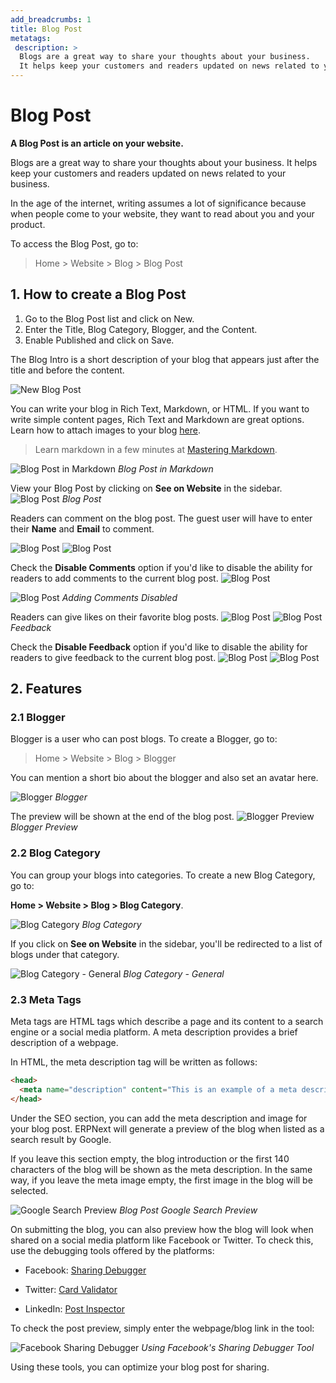 ```yaml
---
add_breadcrumbs: 1
title: Blog Post
metatags:
 description: >
  Blogs are a great way to share your thoughts about your business.
  It helps keep your customers and readers updated on news related to your business.
---
```


# Blog Post

**A Blog Post is an article on your website.**

Blogs are a great way to share your thoughts about your business.
It helps keep your customers and readers updated on news related to your business.

In the age of the internet, writing assumes a lot of significance because when
people come to your website, they want to read about you and your product.

To access the Blog Post, go to:
> Home > Website > Blog > Blog Post

## 1. How to create a Blog Post

1. Go to the Blog Post list and click on New.
1. Enter the Title, Blog Category, Blogger, and the Content.
1. Enable Published and click on Save.

The Blog Intro is a short description of your blog that appears just after the
title and before the content.

![New Blog Post](/docs/assets/img/website/new-blog-post.png)

You can write your blog in Rich Text, Markdown, or HTML. If you want to write
simple content pages, Rich Text and Markdown are great options. Learn how to
attach images to your blog [here](/docs/user/manual/en/website/web-page#images).

> Learn markdown in a few minutes at [Mastering Markdown](https://guides.github.com/features/mastering-markdown/).

![Blog Post in Markdown](/docs/assets/img/website/blog-post-in-markdown.png)
*Blog Post in Markdown*

View your Blog Post by clicking on **See on Website** in the sidebar.
![Blog Post](/docs/assets/img/website/blog-post.png)
*Blog Post*

Readers can comment on the blog post. The guest user will have to enter their **Name** and **Email** to comment.

![Blog Post](/docs/assets/img/website/blog-post-comment-closed.png)
![Blog Post](/docs/assets/img/website/blog-post-comment-open.png)

Check the **Disable Comments** option if you'd like to disable the ability for readers to add comments to the current blog post.
![Blog Post](/docs/assets/img/website/blog-post-disable-comments.png)

![Blog Post](/docs/assets/img/website/blog-post-no-comments.png)
*Adding Comments Disabled*

Readers can give likes on their favorite blog posts.
![Blog Post](/docs/assets/img/website/blog-post-feedback-default.png)
![Blog Post](/docs/assets/img/website/blog-post-feedback-liked.png)
*Feedback*

Check the **Disable Feedback** option if you'd like to disable the ability for readers to give feedback to the current blog post.
![Blog Post](/docs/assets/img/website/blog-post-disable-feedback.png)
![Blog Post](/docs/assets/img/website/blog-post-no-feedback.png)

## 2. Features

### 2.1 Blogger

Blogger is a user who can post blogs. To create a Blogger, go to:
> Home > Website > Blog > Blogger

You can mention a short bio about the blogger and also set an avatar here.

![Blogger](/docs/assets/img/website/blogger.png)
*Blogger*

The preview will be shown at the end of the blog post.
![Blogger Preview](/docs/assets/img/website/blogger-preview.png)
*Blogger Preview*

### 2.2 Blog Category

You can group your blogs into categories. To create a new Blog Category, go to:

**Home > Website > Blog > Blog Category**.

![Blog Category](/docs/assets/img/website/blog-category.png)
*Blog Category*

If you click on **See on Website** in the sidebar, you'll be redirected to a
list of blogs under that category.

![Blog Category - General](/docs/assets/img/website/blog-category-web-view.png)
*Blog Category - General*

### 2.3 Meta Tags

Meta tags are HTML tags which describe a page and its content to a search engine or a social media platform. A meta description provides a brief description of a webpage.

In HTML, the meta description tag will be written as follows:

```html
<head>
  <meta name="description" content="This is an example of a meta description. This will often show up in search results.">
</head>
```

Under the SEO section, you can add the meta description and image for your blog post. ERPNext will generate a preview of the blog when listed as a search result by Google.

If you leave this section empty, the blog introduction or the first 140 characters of the blog will be shown as the meta description. In the same way, if you leave the meta image empty, the first image in the blog will be selected.

![Google Search Preview](/docs/assets/img/website/blog-post-seo-meta.png)
*Blog Post Google Search Preview*

On submitting the blog, you can also preview how the blog will look when shared on a social media platform like Facebook or Twitter. To check this, use the debugging tools offered by the platforms:

- Facebook: [Sharing Debugger](https://developers.facebook.com/tools/debug/)

- Twitter: [Card Validator](https://cards-dev.twitter.com/validator)

- LinkedIn: [Post Inspector](https://www.linkedin.com/post-inspector/inspect/)

To check the post preview, simply enter the webpage/blog link in the tool:

![Facebook Sharing Debugger](/docs/assets/img/website/blog-post-facebook-debugger.png)
*Using Facebook's Sharing Debugger Tool*

Using these tools, you can optimize your blog post for sharing.
